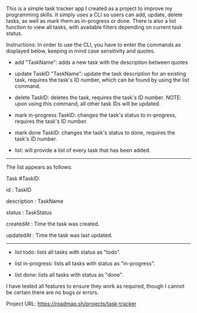 This is a simple task tracker app I created as a project to improve my programming skills. It simply uses a CLI so users can add, update, delete tasks, as well as mark them as in-progress or done. 
There is also a list function to view all tasks, with available filters depending on current task status.

Instructions:
In order to use the CLI, you have to enter the commands as displayed below, keeping in mind case sensitivity and quotes.

- add "TaskName": adds a new task with the description between quotes

- update TaskID "TaskName": update the task description for an existing task, requires the task's ID number, which can be found by using the list command.

- delete TaskID: deletes the task, requires the task's ID number. NOTE: upon using this command, all other task IDs will be updated.

- mark in-progress TaskID: changes the task's status to in-progress, requires the task's ID number.

- mark done TaskID: changes the task's status to done, requires the task's ID number.

- list: will provide a list of every task that has been added.

___________________________________________
The list appears as follows:

Task #TaskID:

id : TaskID

description : TaskName

status : TaskStatus

createdAt : Time the task was created.

updatedAt : Time the task was last updated.

___________________________________________

- list todo: lists all tasks with status as "todo".

- list in-progress: lists all tasks with status as "in-progress".

- list done: lists all tasks with status as "done".

I have tested all features to ensure they work as required, though I cannot be certain there are no bugs or errors.

Project URL: https://roadmap.sh/projects/task-tracker
